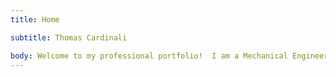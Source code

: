 ```yaml
---
title: Home

subtitle: Thomas Cardinali

body: Welcome to my professional portfolio!  I am a Mechanical Engineer graduating from the University of Connecticut in Spring 2026. With a current GPA of 3.656, I am enjoy design processes, aerodynamic problems, and doing hands-on projects.
---
```


